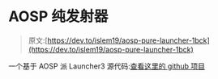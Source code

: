 # AOSP 纯发射器

> 原文:[https://dev.to/islem19/aosp-pure-launcher-1bck](https://dev.to/islem19/aosp-pure-launcher-1bck)

一个基于 AOSP 派 Launcher3
源代码:[查看这里的 github 项目](https://github.com/islem19/AOSP-Pure-Launcher)